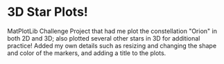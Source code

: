 # 3D Star Plots!

MatPlotLib Challenge Project that had me plot the constellation "Orion" in both 2D and 3D; also plotted several other stars in 3D for additional practice! Added my own details such as resizing and changing the shape and color of the markers, and adding a title to the plots.
